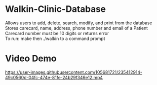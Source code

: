 # Walkin-Clinic-Database
Allows users to add, delete, search, modify, and print from the database\
Stores carecard, name, address, phone number and email of a Patient\
Carecard number must be 10 digits or returns error\
To run: make then ./walkin to a command prompt

# Video Demo

https://user-images.githubusercontent.com/105681721/235412914-49c0560d-04fc-474e-81fe-24b29f346e12.mp4

